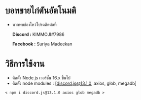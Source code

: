 # บอทขายไก่ตันอัตโนมติ
- หากพบช่องโหว่โปรดติดต่อที่

  **Discord :** KIMMOJI#7986

  **Facebook :** Suriya Madeekan

# วิธีการใช้งาน
 * ติดตั้ง Node.js เวอร์ชั้น 16.x ขึ้นไป
 * ติดตั้ง node modules : [discord.js@13.1.0, axios, glob, megadb]

`< npm i discord.js@13.1.0 axios glob megadb >` 

